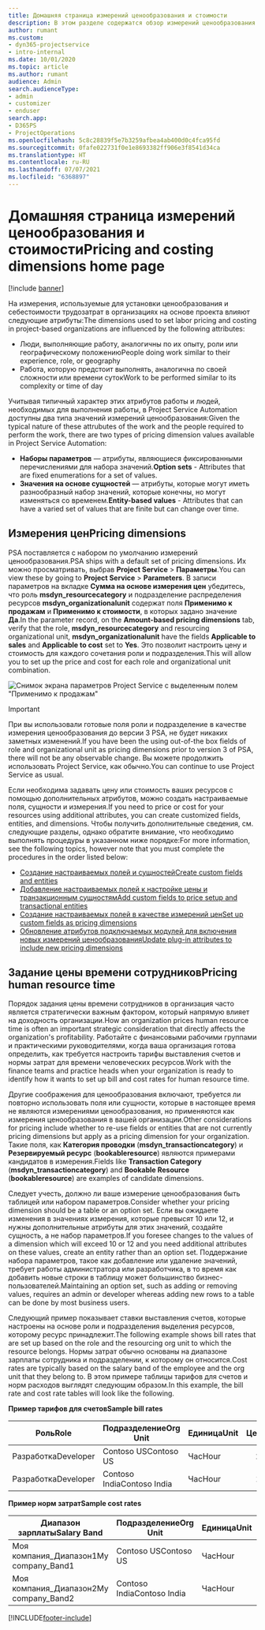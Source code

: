 ```yaml
---
title: Домашняя страница измерений ценообразования и стоимости
description: В этом разделе содержатся обзор измерений ценообразования.
author: rumant
ms.custom:
- dyn365-projectservice
- intro-internal
ms.date: 10/01/2020
ms.topic: article
ms.author: rumant
audience: Admin
search.audienceType:
- admin
- customizer
- enduser
search.app:
- D365PS
- ProjectOperations
ms.openlocfilehash: 5c8c28839f5e7b3259afbea4ab400d0c4fca95fd
ms.sourcegitcommit: 0fafe022731f0e1e8693382ff906e3f8541d34ca
ms.translationtype: HT
ms.contentlocale: ru-RU
ms.lasthandoff: 07/07/2021
ms.locfileid: "6368897"
---
```

# <a name="pricing-and-costing-dimensions-home-page"></a><span data-ttu-id="83312-103">Домашняя страница измерений ценообразования и стоимости</span><span class="sxs-lookup"><span data-stu-id="83312-103">Pricing and costing dimensions home page</span></span>

[!include [banner](../includes/psa-now-project-operations.md)]

<span data-ttu-id="83312-104">На измерения, используемые для установки ценообразования и себестоимости трудозатрат в организациях на основе проекта влияют следующие атрибуты:</span><span class="sxs-lookup"><span data-stu-id="83312-104">The dimensions used to set labor pricing and costing in project-based organizations are influenced by the following attributes:</span></span>

- <span data-ttu-id="83312-105">Люди, выполняющие работу, аналогичны по их опыту, роли или географическому положению</span><span class="sxs-lookup"><span data-stu-id="83312-105">People doing work similar to their experience, role, or geography</span></span>
- <span data-ttu-id="83312-106">Работа, которую предстоит выполнять, аналогична по своей сложности или времени суток</span><span class="sxs-lookup"><span data-stu-id="83312-106">Work to be performed similar to its complexity or time of day</span></span>

<span data-ttu-id="83312-107">Учитывая типичный характер этих атрибутов работы и людей, необходимых для выполнения работы, в Project Service Automation доступны два типа значений измерений ценообразования:</span><span class="sxs-lookup"><span data-stu-id="83312-107">Given the typical nature of these attrubutes of the work and the people required to perform the work, there are two types of pricing dimension values available in Project Service Automation:</span></span> 

- <span data-ttu-id="83312-108">**Наборы параметров** — атрибуты, являющиеся фиксированными перечислениями для набора значений.</span><span class="sxs-lookup"><span data-stu-id="83312-108">**Option sets** - Attributes that are fixed enumerations for a set of values.</span></span>
- <span data-ttu-id="83312-109">**Значения на основе сущностей** — атрибуты, которые могут иметь разнообразный набор значений, которые конечны, но могут изменяться со временем.</span><span class="sxs-lookup"><span data-stu-id="83312-109">**Entity-based values** - Attributes that can have a varied set of values that are finite but can change over time.</span></span>

## <a name="pricing-dimensions"></a><span data-ttu-id="83312-110">Измерения цен</span><span class="sxs-lookup"><span data-stu-id="83312-110">Pricing dimensions</span></span>

<span data-ttu-id="83312-111">PSA поставляется с набором по умолчанию измерений ценообразования.</span><span class="sxs-lookup"><span data-stu-id="83312-111">PSA ships with a default set of pricing dimensions.</span></span> <span data-ttu-id="83312-112">Их можно просматривать, выбрав **Project Service** > **Параметры**.</span><span class="sxs-lookup"><span data-stu-id="83312-112">You can view these by going to **Project Service** > **Parameters**.</span></span> <span data-ttu-id="83312-113">В записи параметров на вкладке **Сумма на основе измерения цен** убедитесь, что роль **msdyn_resourcecategory** и подразделение распределения ресурсов **msdyn_organizationalunit** содержат поля **Применимо к продажам** и **Применимо к стоимости**, в которых задано значение **Да**.</span><span class="sxs-lookup"><span data-stu-id="83312-113">In the parameter record, on the **Amount-based pricing dimensions** tab, verify that the role, **msdyn_resourcecategory** and resourcing organizational unit, **msdyn_organizationalunit** have the fields **Applicable to sales** and **Applicable to cost** set to **Yes**.</span></span> <span data-ttu-id="83312-114">Это позволит настроить цену и стоимость для каждого сочетания роли и подразделения.</span><span class="sxs-lookup"><span data-stu-id="83312-114">This will allow you to set up the price and cost for each role and organizational unit combination.</span></span>

![Снимок экрана параметров Project Service с выделенным полем "Применимо к продажам"](media/PS-OOB-parameters.png)

> [!IMPORTANT]
> <span data-ttu-id="83312-116">При вы использовали готовые поля роли и подразделение в качестве измерения ценообразования до версии 3 PSA, не будет никаких заметных изменений.</span><span class="sxs-lookup"><span data-stu-id="83312-116">If you have been the using out-of-the box fields of role and organizational unit as pricing dimensions prior to version 3 of PSA, there will not be any observable change.</span></span> <span data-ttu-id="83312-117">Вы можете продолжить использовать Project Service, как обычно.</span><span class="sxs-lookup"><span data-stu-id="83312-117">You can continue to use Project Service as usual.</span></span> 

<span data-ttu-id="83312-118">Если необходима задавать цену или стоимость ваших ресурсов с помощью дополнительных атрибутов, можно создать настраиваемые поля, сущности и измерения.</span><span class="sxs-lookup"><span data-stu-id="83312-118">If you need to price or cost for your resources using additional attributes, you can create customized fields, entities, and dimensions.</span></span> <span data-ttu-id="83312-119">Чтобы получить дополнительные сведения, см. следующие разделы, однако обратите внимание, что необходимо выполнять процедуры в указанном ниже порядке:</span><span class="sxs-lookup"><span data-stu-id="83312-119">For more information, see the following topics, however note that you must complete the procedures in the order listed below:</span></span>

- [<span data-ttu-id="83312-120">Создание настраиваемых полей и сущностей</span><span class="sxs-lookup"><span data-stu-id="83312-120">Create custom fields and entities</span></span>](create-custom-fields-entities.md)
- [<span data-ttu-id="83312-121">Добавление настраиваемых полей к настройке цены и транзакционным сущностям</span><span class="sxs-lookup"><span data-stu-id="83312-121">Add custom fields to price setup and transactional entities</span></span>](field-references.md)
- [<span data-ttu-id="83312-122">Создание настраиваемых полей в качестве измерений цен</span><span class="sxs-lookup"><span data-stu-id="83312-122">Set up custom fields as pricing dimensions</span></span>](set-up-pricing-dimensions.md)
- [<span data-ttu-id="83312-123">Обновление атрибутов подключаемых модулей для включения новых измерений ценообразования</span><span class="sxs-lookup"><span data-stu-id="83312-123">Update plug-in attributes to include new pricing dimensions</span></span>](update-plug-in-attributes.md)

## <a name="pricing-human-resource-time"></a><span data-ttu-id="83312-124">Задание цены времени сотрудников</span><span class="sxs-lookup"><span data-stu-id="83312-124">Pricing human resource time</span></span>
<span data-ttu-id="83312-125">Порядок задания цены времени сотрудников в организация часто является стратегически важным фактором, который напрямую влияет на доходность организации.</span><span class="sxs-lookup"><span data-stu-id="83312-125">How an organization prices human resource time is often an important strategic consideration that directly affects the organization's profitability.</span></span> <span data-ttu-id="83312-126">Работайте с финансовыми рабочими группами и практическими руководителями, когда ваша организация готова определить, как требуется настроить тарифы выставления счетов и нормы затрат для времени человеческих ресурсов.</span><span class="sxs-lookup"><span data-stu-id="83312-126">Work with the finance teams and practice heads when your organization is ready to identify how it wants to set up bill and cost rates for human resource time.</span></span>

<span data-ttu-id="83312-127">Другие соображения для ценообразования включают, требуется ли повторно использовать поля или сущности, которые в настоящее время не являются измерениями ценообразования, но применяются как измерения ценообразования в вашей организации.</span><span class="sxs-lookup"><span data-stu-id="83312-127">Other considerations for pricing include whether to re-use fields or entities that are not currently pricing dimensions but apply as a pricing dimension for your organization.</span></span> <span data-ttu-id="83312-128">Такие поля, как **Категория проводки** (**msdyn_transactioncategory**) и **Резервируемый ресурс** (**bookableresource**) являются примерами кандидатов в измерения.</span><span class="sxs-lookup"><span data-stu-id="83312-128">Fields like **Transaction Category** (**msdyn_transactioncategory**) and **Bookable Resource** (**bookableresource**) are examples of candidate dimensions.</span></span> 

<span data-ttu-id="83312-129">Следует учесть, должно ли ваше измерение ценообразования быть таблицей или набором параметров.</span><span class="sxs-lookup"><span data-stu-id="83312-129">Consider whether your pricing dimension should be a table or an option set.</span></span> <span data-ttu-id="83312-130">Если вы ожидаете изменения в значениях измерения, которые превысят 10 или 12, и нужны дополнительные атрибуты для этих значений, создайте сущность, а не набор параметров.</span><span class="sxs-lookup"><span data-stu-id="83312-130">If you foresee changes to the values of a dimension which will exceed 10 or 12 and you need additional attributes on these values, create an entity rather than an option set.</span></span> <span data-ttu-id="83312-131">Поддержание набора параметров, такое как добавление или удаление значений, требует работы администратора или разработчика, в то время как добавить новые строки в таблицу может большинство бизнес-пользователей.</span><span class="sxs-lookup"><span data-stu-id="83312-131">Maintaining an option set, such as adding or removing values, requires an admin or developer whereas adding new rows to a table can be done by most business users.</span></span>

<span data-ttu-id="83312-132">Следующий пример показывает ставки выставления счетов, которые настроены на основе роли и подразделения выделения ресурсов, которому ресурс принадлежит.</span><span class="sxs-lookup"><span data-stu-id="83312-132">The following example shows bill rates that are set up based on the role and the resourcing org unit to which the resource belongs.</span></span> <span data-ttu-id="83312-133">Нормы затрат обычно основаны на диапазоне зарплаты сотрудника и подразделении, к которому он относится.</span><span class="sxs-lookup"><span data-stu-id="83312-133">Cost rates are typically based on the salary band of the employee and the org unit that they belong to.</span></span> <span data-ttu-id="83312-134">В этом примере таблицы тарифов для счетов и норм расходов выглядят следующим образом.</span><span class="sxs-lookup"><span data-stu-id="83312-134">In this example, the bill rate and cost rate tables will look like the following.</span></span>

<span data-ttu-id="83312-135">**Пример тарифов для счетов**</span><span class="sxs-lookup"><span data-stu-id="83312-135">**Sample bill rates**</span></span>

| <span data-ttu-id="83312-136">Роль</span><span class="sxs-lookup"><span data-stu-id="83312-136">Role</span></span>        | <span data-ttu-id="83312-137">Подразделение</span><span class="sxs-lookup"><span data-stu-id="83312-137">Org Unit</span></span>    |<span data-ttu-id="83312-138">Единица</span><span class="sxs-lookup"><span data-stu-id="83312-138">Unit</span></span>      |<span data-ttu-id="83312-139">Цена</span><span class="sxs-lookup"><span data-stu-id="83312-139">Price</span></span>      |<span data-ttu-id="83312-140">Валюта</span><span class="sxs-lookup"><span data-stu-id="83312-140">Currency</span></span>  |
| ------------|-------------|----------|----------:|----------|
| <span data-ttu-id="83312-141">Разработка</span><span class="sxs-lookup"><span data-stu-id="83312-141">Developer</span></span>   | <span data-ttu-id="83312-142">Contoso US</span><span class="sxs-lookup"><span data-stu-id="83312-142">Contoso US</span></span>  |<span data-ttu-id="83312-143">Час</span><span class="sxs-lookup"><span data-stu-id="83312-143">Hour</span></span> | <span data-ttu-id="83312-144">200</span><span class="sxs-lookup"><span data-stu-id="83312-144">200</span></span>|<span data-ttu-id="83312-145">Доллар США</span><span class="sxs-lookup"><span data-stu-id="83312-145">USD</span></span>     |
| <span data-ttu-id="83312-146">Разработка</span><span class="sxs-lookup"><span data-stu-id="83312-146">Developer</span></span>   | <span data-ttu-id="83312-147">Contoso India</span><span class="sxs-lookup"><span data-stu-id="83312-147">Contoso India</span></span> |<span data-ttu-id="83312-148">Час</span><span class="sxs-lookup"><span data-stu-id="83312-148">Hour</span></span>|   <span data-ttu-id="83312-149">112</span><span class="sxs-lookup"><span data-stu-id="83312-149">112</span></span>|<span data-ttu-id="83312-150">Доллар США</span><span class="sxs-lookup"><span data-stu-id="83312-150">USD</span></span>     |


<span data-ttu-id="83312-151">**Пример норм затрат**</span><span class="sxs-lookup"><span data-stu-id="83312-151">**Sample cost rates**</span></span>

| <span data-ttu-id="83312-152">Диапазон зарплаты</span><span class="sxs-lookup"><span data-stu-id="83312-152">Salary Band</span></span>     | <span data-ttu-id="83312-153">Подразделение</span><span class="sxs-lookup"><span data-stu-id="83312-153">Org Unit</span></span>    |<span data-ttu-id="83312-154">Единица</span><span class="sxs-lookup"><span data-stu-id="83312-154">Unit</span></span>      |<span data-ttu-id="83312-155">Цена</span><span class="sxs-lookup"><span data-stu-id="83312-155">Price</span></span>      |<span data-ttu-id="83312-156">Валюта</span><span class="sxs-lookup"><span data-stu-id="83312-156">Currency</span></span>  |
| ----------------|-------------|----------|----------:|----------|
| <span data-ttu-id="83312-157">Моя компания_Диапазон1</span><span class="sxs-lookup"><span data-stu-id="83312-157">My company_Band1</span></span> | <span data-ttu-id="83312-158">Contoso US</span><span class="sxs-lookup"><span data-stu-id="83312-158">Contoso US</span></span>  |<span data-ttu-id="83312-159">Час</span><span class="sxs-lookup"><span data-stu-id="83312-159">Hour</span></span> | <span data-ttu-id="83312-160">145</span><span class="sxs-lookup"><span data-stu-id="83312-160">145</span></span>|<span data-ttu-id="83312-161">Доллар США</span><span class="sxs-lookup"><span data-stu-id="83312-161">USD</span></span>     |
| <span data-ttu-id="83312-162">Моя компания_Диапазон2</span><span class="sxs-lookup"><span data-stu-id="83312-162">My company_Band2</span></span> | <span data-ttu-id="83312-163">Contoso India</span><span class="sxs-lookup"><span data-stu-id="83312-163">Contoso India</span></span> |<span data-ttu-id="83312-164">Час</span><span class="sxs-lookup"><span data-stu-id="83312-164">Hour</span></span>|   <span data-ttu-id="83312-165">67</span><span class="sxs-lookup"><span data-stu-id="83312-165">67</span></span>|<span data-ttu-id="83312-166">Доллар США</span><span class="sxs-lookup"><span data-stu-id="83312-166">USD</span></span>     |


[!INCLUDE[footer-include](../includes/footer-banner.md)]
